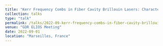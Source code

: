 ```yaml
---
title: "Kerr Frequency Combs in Fiber Cavity Brillouin Lasers: Characterization, Modeling and Limitations"
collection: talks
type: "talk"
permalink: /talks/2022-09-kerr-frequency-combs-in-fiber-cavity-brillouin-lasers:-characterization,-modeling-and-limitations
venue: "GDR ELIOS Meeting"
date: 2022-09-01
location: "Marseilles, France"
---
```

